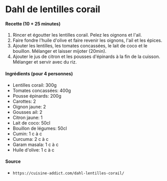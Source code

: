 # Dahl de lentilles corail

#### Recette (10 + 25 minutes)

1. Rincer et égoutter les lentilles corail. Pelez les oignons et l'ail.
2. Faire fondre l'huile d'olive et faire revenir les oignons, l'ail et les épices.
3. Ajouter les lentilles, les tomates concassées, le lait de coco et le bouillon. Mélanger et laisser mijoter (20min).
4. Ajouter le jus de citron et les pousses d'épinards à la fin de la cuisson. Mélanger et servir avec du riz.

#### Ingrédients (pour 4 personnes)

- Lentilles corail: 300g
- Tomates concassées: 400g
- Pousse épinards: 200g
- Carottes: 2
- Oignon jaune: 2
- Gousses ail: 2
- Citron jaune: 1
- Lait de coco: 50cl
- Bouillon de légumes: 50cl
- Cumin: 1 c à c
- Curcuma: 2  c à c
- Garam masala: 1 c à c
- Huile d'olive: 1 c à c 

#### Source

- `https://cuisine-addict.com/dahl-lentilles-corail/`